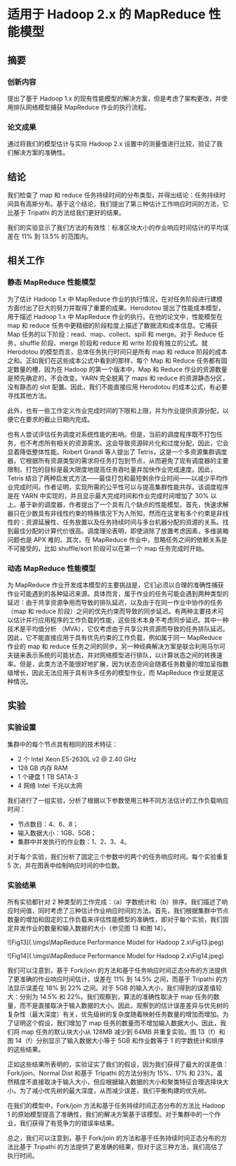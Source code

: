 # 适用于 Hadoop 2.x 的 MapReduce 性能模型

## 摘要

### 创新内容

提出了基于 Hadoop 1.x 的现有性能模型的解决方案，但是考虑了架构更改，并使用排队网络模型捕获 MapReduce 作业的执行流程。

### 论文成果

通过将我们的模型估计与实际 Hadoop 2.x 设置中的测量值进行比较，验证了我们解决方案的准确性。

## 结论

我们检查了 map 和 reduce 任务持续时间的分布类型，并得出结论：任务持续时间具有高斯分布。基于这个结论，我们提出了第三种估计工作响应时间的方法，它比基于 Tripathi 的方法给我们更好的结果。

我们的实验显示了我们方法的有效性：标准区块大小的作业响应时间估计的平均误差在 11% 到 13.5% 的范围内。

## 相关工作

### 静态 MapReduce 性能模型

为了估计 Hadoop 1.x 中 MapReduce 作业的执行情况，在对任务阶段进行建模方面付出了巨大的努力并取得了重要的成果。Herodotou 提出了性能成本模型，用于描述 Hadoop 1.x 中 MapReduce 作业的执行。在他的论文中，性能模型在 map 和 reduce 任务中更精细的阶段粒度上描述了数据流和成本信息。它捕获 Map 任务的以下阶段：read、map、collect、spill 和 merge。对于 Reduce 任务，shuffle 阶段、merge 阶段和 reduce 和 write 阶段有独立的公式。就 Herodotou 的模型而言，总体任务执行时间只是所有 map 和 reduce 阶段的成本之和。正如我们在这些成本公式中看到的那样，每个 Map 和 Reduce 任务都有固定数量的槽，因为在 Hadoop 的第一个版本中，Map 和 Reduce 作业的资源数量是预先确定的，不会改变。YARN 完全脱离了 maps 和 reduce 的资源静态分区，没有静态的 slot 配置。因此，我们不能直接应用 Herodotou 的成本公式，有必要寻找其他方法。

此外，也有一些工作定义作业完成时间的下限和上限，并为作业提供资源分配，以便它在要求的截止日期内完成。

也有人尝试评估任务调度对系统性能的影响。但是，当前的调度程序既不打包任务，也不考虑所有相关的资源需求。这会导致资源碎片化和过度分配，因此，它会显着降低整体性能。Robert Grandl 等人提出了 Tetris，这是一个多资源集群调度器，它根据所有资源类型的需求将任务打包到节点，从而避免了现有调度器的主要限制。打包的目标是最大限度地提高任务吞吐量并加快作业完成速度。因此，Tetris 结合了两种启发式方法——最佳打包和最短剩余作业时间——以减少平均作业完成时间。作者证明，实现所需的公平性可以与提高集群性能共存。该调度程序是在 YARN 中实现的，并且显示最大完成时间和作业完成时间增加了 30% 以上。基于新的调度器，作者提出了一个具有几个缺点的性能模型。首先，快速求解器只在少数具有非线性约束的特殊情况下为人所知，然而在这里有多个约束是非线性的：资源延展性、任务放置以及任务持续时间与多台机器分配的资源的关系。找到最佳分配的计算代价很高。调度理论表明，即使消除了放置考虑因素，多维装箱问题也是 APX 难的。其次，在 MapReduce 作业中，忽略任务之间的依赖关系是不可接受的，比如 shuffle/sort 阶段可以在第一个 map 任务完成时开始。

### 动态 MapReduce 性能模型

为 MapReduce 作业开发成本模型的主要挑战是，它们必须以合理的准确性捕获作业可能遇到的各种延迟来源。具体而言，属于作业的任务可能会遇到两种类型的延迟：由于共享资源争用而导致的排队延迟，以及由于在同一作业中协作的任务（map 和 reduce 阶段）之间的优先约束而导致的同步延迟。有两种主要技术可以估计并行应用程序的工作负载的性能，这些技术本身不考虑同步延迟。其中一种技术是平均值分析 （MVA），它仅考虑由于共享公共资源而导致的任务排队延迟。因此，它不能直接应用于具有优先约束的工作负载，例如属于同一 MapReduce 作业的 map 和 reduce 任务之间的同步。另一种经典解决方案是联合利用马尔可夫链来表示系统的可能状态，并对网络模型进行排队，以计算状态之间的转换速率。但是，此类方法不能很好地扩展，因为状态空间会随着任务数量的增加呈指数级增长，因此无法应用于具有许多任务的模型作业，而 MapReduce 作业就是这种情况。

## 实验

### 实验设置

集群中的每个节点具有相同的技术特征：

- 2 个 Intel Xeon E5-2630L v2 @ 2.40 GHz
- 128 GB 内存 RAM
- 1 个硬盘 1 TB SATA-3
- 4 网络 Intel 千兆以太网

我们进行了一组实验，分析了根据以下参数使用三种不同方法估计的工作负载响应时间：

- 节点数目：4、6、8；
- 输入数据大小：1GB、5GB；
- 集群中并发执行的作业数：1、2、3、4。

对于每个实验，我们分析了固定三个参数中的两个的任务响应时间。每个实验重复 5 次，并在图表中绘制响应时间的中位数。

### 实验结果

所有实验都针对 2 种类型的工作完成：（a）字数统计和（b）排序。我们描述了响应时间值，同时考虑了三种估计作业响应时间的方法。首先，我们根据集群中节点数量的增加和固定的工作负载来评估性能模型的准确性，即对于每个实验，我们固定并发作业的数量和输入数据的大小（参见图 13 和图 14）。

![Fig13](.\imgs\MapReduce Performance Model for Hadoop 2.x\Fig13.jpeg)

![Fig14](.\imgs\MapReduce Performance Model for Hadoop 2.x\Fig14.jpeg)

我们可以注意到，基于 Fork/join 的方法和基于任务响应时间正态分布的方法提供了更准确的作业响应时间估计，误差在 11% 到 14.5% 之间，而基于 Tripathi 的方法显示误差在 18% 到 22% 之间。对于 5GB 的输入大小，我们得到的误差值较大：分别为 14.5% 和 22%。我们观察到，算法的准确性取决于 map 任务的数量，而不是直接取决于输入数据的大小。因此，观察到的估计误差差异与优先树的复杂性（最大深度）有关，优先级树的复杂度随着映射任务数量的增加而增加。为了证明这个假设，我们增加了 map 任务的数量而不增加输入数据大小。因此，我们将 map 任务的默认块大小从 128MB 减少到 64MB 并重复实验。图 13（f）和图 14（f）分别显示了输入数据大小等于 5GB 和作业数等于 1 的字数统计和排序的这些结果。

正如这些结果所表明的，实验证实了我们的假设，因为我们获得了最大的误差值：Fork/join、Normal Dist 和基于 Tripathi 的方法分别为 15%、17% 和 23%。虽然精度不直接取决于输入大小，但应根据输入数据的大小和聚类特征合理选择块大小。为了减小优先树的最大深度，从而减少误差，我们平衡构建的优先树。

在我们的模型中，Fork/join 方法和基于任务持续时间正态分布的方法比 Hadoop 1 的原始模型提高了准确性，我们的解决方案基于该模型。对于集群中的一个作业，我们获得了有竞争力的错误率结果。

总之，我们可以注意到，基于 Fork/join 的方法和基于任务持续时间正态分布的方法比基于 Tripathi 的方法提供了更准确的结果，但对于这三种方法，我们高估了执行时间。